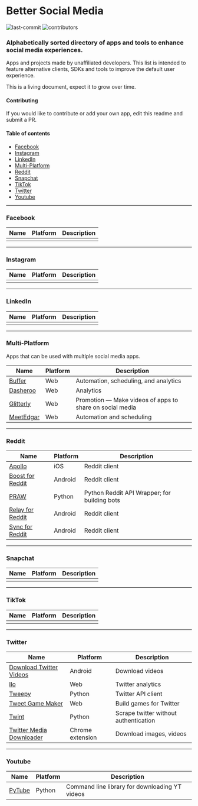 # Better Social Media

![last-commit](https://img.shields.io/github/last-commit/mobilefirstllc/better-social-media)
![contributors](https://img.shields.io/github/contributors-anon/mobilefirstllc/better-social-media)

###  Alphabetically sorted directory of apps and tools to enhance social media experiences. 

Apps and projects made by unaffiliated developers. This list is intended to feature alternative clients, SDKs and tools to improve the default user experience.

This is a living document, expect it to grow over time. 

#### Contributing

If you would like to contribute or add your own app, edit this readme and submit a PR.

#### Table of contents

- [Facebook](#facebook) 
- [Instagram](#instagram) 
- [LinkedIn](#linkedin) 
- [Multi-Platform](#multi-platform)
- [Reddit](#reddit) 
- [Snapchat](#snapchat)  
- [TikTok](#tiktok) 
- [Twitter](#twitter) 
- [Youtube](#youtube)

---

### Facebook

| Name | Platform | Description |
| --- | --- | --- |
||||

* * *

### Instagram

| Name | Platform | Description |
| --- | --- | --- |
||||

* * *

### LinkedIn

| Name | Platform | Description |
| --- | --- | --- |
||||

* * *

### Multi-Platform

Apps that can be used with multiple social media apps.

| Name | Platform | Description |
| --- | --- | --- |
| [Buffer](https://buffer.com/) | Web | Automation, scheduling, and analytics |
| [Dasheroo](https://dasheroo.com) | Web | Analytics |
| [Glitterly](https://www.glitterly.app/) | Web | Promotion ― Make videos of apps to share on social media |
| [MeetEdgar](https://meetedgar.com/) | Web | Automation and scheduling |

* * *

### Reddit

| Name | Platform | Description |
| --- | --- | --- |
| [Apollo](https://apolloapp.io/) | iOS | Reddit client |
| [Boost for Reddit](https://play.google.com/store/apps/details?id=com.rubenmayayo.reddit) | Android | Reddit client |
| [PRAW](https://github.com/tweepy/tweepy) | Python | Python Reddit API Wrapper; for building bots |
| [Relay for Reddit](https://play.google.com/store/apps/details?id=free.reddit.news) | Android | Reddit client |
| [Sync for Reddit](https://play.google.com/store/apps/details?id=com.laurencedawson.reddit_sync) | Android | Reddit client |

* * *

### Snapchat

| Name | Platform | Description |
| --- | --- | --- |
||||

* * *

### TikTok

| Name | Platform | Description |
| --- | --- | --- |
||||

* * *

### Twitter

| Name | Platform | Description |
| --- | --- | --- |
| [Download Twitter Videos](https://play.google.com/store/apps/details?id=tweeter.gif.twittervideodownloader) | Android | Download videos |
| [Ilo](http://ilo.so/) | Web | Twitter analytics |
| [Tweepy](https://github.com/tweepy/tweepy) | Python | Twitter API client |
| [Tweet Game Maker](https://tweetgamemaker.mobilefirst.me/) | Web | Build games for Twitter |
| [Twint](https://github.com/twintproject/twint) | Python | Scrape twitter without authentication | 
| [Twitter Media Downloader](https://chrome.google.com/webstore/detail/cblpjenafgeohmnjknfhpdbdljfkndig) | Chrome extension | Download images, videos |

* * *

### Youtube

| Name | Platform | Description |
| --- | --- | --- |
| [PyTube](https://github.com/nficano/pytube) | Python | Command line library for downloading YT videos |
